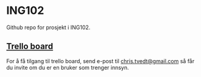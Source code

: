 # ING102
Github repo for prosjekt i ING102.

## [Trello board](https://trello.com/b/Ua4B1gDt/ing102)

For å få tilgang til trello board, send e-post til chris.tvedt@gmail.com så får du invite om du er en bruker som trenger innsyn.
